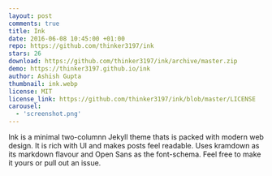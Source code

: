 ```yaml
---
layout: post
comments: true
title: Ink
date: 2016-06-08 10:45:00 +01:00
repo: https://github.com/thinker3197/ink
stars: 26
download: https://github.com/thinker3197/ink/archive/master.zip
demo: https://thinker3197.github.io/ink
author: Ashish Gupta
thumbnail: ink.webp
license: MIT
license_link: https://github.com/thinker3197/ink/blob/master/LICENSE
carousel:
  - 'screenshot.png'
---
```


Ink is a minimal two-columnn Jekyll theme thats is packed with modern web design. It is rich with UI and makes posts feel readable.
Uses kramdown as its markdown flavour and Open Sans as the font-schema. Feel free to make it yours or pull out an issue.
